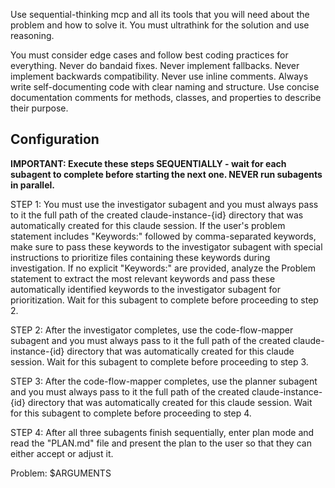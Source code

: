 Use sequential-thinking mcp and all its tools that you will need about the problem and how to solve it. You must ultrathink for the solution and use reasoning.

You must consider edge cases and follow best coding practices for everything. Never do bandaid fixes. Never implement fallbacks. Never implement backwards compatibility. Never use inline comments. Always write self-documenting code with clear naming and structure. Use concise documentation comments for methods, classes, and properties to describe their purpose.

## Configuration

**IMPORTANT: Execute these steps SEQUENTIALLY - wait for each subagent to complete before starting the next one. NEVER run subagents in parallel.**

STEP 1: You must use the investigator subagent and you must always pass to it the full path of the created claude-instance-{id} directory that was automatically created for this claude session. If the user's problem statement includes "Keywords:" followed by comma-separated keywords, make sure to pass these keywords to the investigator subagent with special instructions to prioritize files containing these keywords during investigation. If no explicit "Keywords:" are provided, analyze the Problem statement to extract the most relevant keywords and pass these automatically identified keywords to the investigator subagent for prioritization. Wait for this subagent to complete before proceeding to step 2.

STEP 2: After the investigator completes, use the code-flow-mapper subagent and you must always pass to it the full path of the created claude-instance-{id} directory that was automatically created for this claude session. Wait for this subagent to complete before proceeding to step 3.

STEP 3: After the code-flow-mapper completes, use the planner subagent and you must always pass to it the full path of the created claude-instance-{id} directory that was automatically created for this claude session. Wait for this subagent to complete before proceeding to step 4.

STEP 4: After all three subagents finish sequentially, enter plan mode and read the "PLAN.md" file and present the plan to the user so that they can either accept or adjust it.

Problem: $ARGUMENTS
